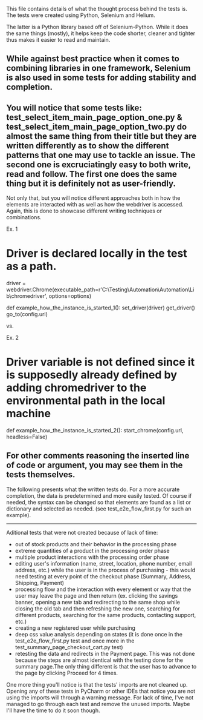 This file contains details of what the thought process behind the tests is.
The tests were created using Python, Selenium and Helium.

The latter is a Python library based off of Selenium-Python. While it does the same things (mostly),
it helps keep the code shorter, cleaner and tighter thus makes it easier to read and maintain.

While against best practice when it comes to combining libraries in one framework,
Selenium is also used in some tests for adding stability and completion.
----------------------------------------
You will notice that some tests like:
test_select_item_main_page_option_one.py
&
test_select_item_main_page_option_two.py
do almost the same thing from their title but they are written differently as to show the different
patterns that one may use to tackle an issue. The second one is excruciatingly easy to both write, read and follow.
The first one does the same thing but it is definitely not as user-friendly.
----------------------------------------
Not only that, but you will notice different approaches both in how the elements are interacted with
as well as how the webdriver is accessed. Again, this is done to showcase different writing techniques or combinations.

Ex. 1
# Driver is declared locally in the test as a path.

driver = webdriver.Chrome(executable_path=r'C:\Testing\Automation\Automation\Lib\chromedriver', options=options)

def example_how_the_instance_is_started_1():
    set_driver(driver)
    get_driver()
    go_to(config.url)

vs.

Ex. 2
# Driver variable is not defined since it is supposedly already defined by adding chromedriver to the environmental path in the local machine

def example_how_the_instance_is_started_2():
    start_chrome(config.url, headless=False)

For other comments reasoning the inserted line of code or argument, you may see them in the tests themselves.
----------------------------------------
The following presents what the written tests do.
For a more accurate completion, the data is predetermined and more easily tested.
Of course if needed, the syntax can be changed so that elements are found as a list or dictionary and selected as needed. (see test_e2e_flow_first.py for such an example).


----------------------------------------
Aditional tests that were not created because of lack of time:
- out of stock products and their behavior in the processing phase
- extreme quantities of a product in the processing order phase
- multiple product interactions with the processing order phase
- editing user's information (name, street, location, phone number, email address, etc.) while the user is in the process of purchasing - this would need testing at every
 point of the checkout phase (Summary, Address, Shipping, Payment)
- processing flow and the interaction with every element or way that the user may leave the page and then return (ex. clicking the savings banner, opening a new tab and redirecting to the same shop while closing the old tab and then refreshing the new one, searching for different products, searching for the same products, contacting support, etc.)
- creating a new registered user while purchasing
- deep css value analysis depending on states (it is done once in the test_e2e_flow_first.py test and once more in the test_summary_page_checkout_cart.py test)
- retesting the data and redirects in the Payment page. This was not done because the steps are almost identical with the testing done for the summary page.The only thing different is that the user has to advance to the page by clicking Proceed for 4 times.

One more thing you'll notice is that the tests' imports are not cleaned up. Opening any of these tests in PyCharm or other IDEs that notice you are not using the imports will through a warning message. For lack of time, I've not managed to go through each test and remove the unused imports. Maybe I'll have the time to do it soon though.
